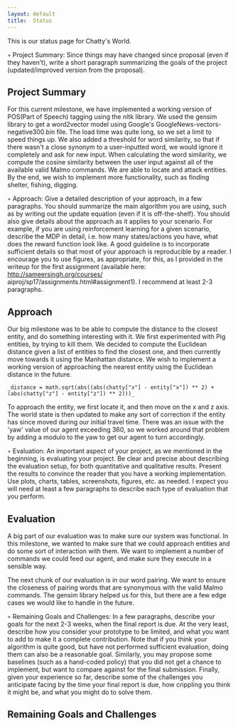 ```yaml
---
layout: default
title:  Status
---
```


This is our status page for Chatty's World.

◦ Project Summary: Since things may have changed since proposal (even if they haven’t), write a short
paragraph summarizing the goals of the project (updated/improved version from the proposal).

## Project Summary

For this current milestone, we have implemented a working version of POS(Part of Speech) tagging using the nltk library. We used the gensim library to get a word2vector model using Google's GoogleNews-vectors-negative300.bin file. The load time was quite long, so we set a limit to speed things up. We also added a threshold for word similarity, so that if there wasn't a close synonym to a user-inputted word, we would ignore it completely and ask for new input. When calculating the word similarity, we compute the cosine similarity between the user input against all of the available valid Malmo commands. We are able to locate and attack entities. By the end, we wish to implement more functionality, such as finding shelter, fishing, digging. 

◦ Approach: Give a detailed description of your approach, in a few paragraphs. You should summarize the
main algorithm you are using, such as by writing out the update equation (even if it is off-the-shelf). You
should also give details about the approach as it applies to your scenario. For example, if you are using
reinforcement learning for a given scenario, describe the MDP in detail, i.e. how many states/actions you
have, what does the reward function look like. A good guideline is to incorporate sufficient details so that
most of your approach is reproducible by a reader. I encourage you to use figures, as appropriate, for this,
as I provided in the writeup for the first assignment (available here: http://sameersingh.org/courses/
aiproj/sp17/assignments.html#assignment1). I recommend at least 2-3 paragraphs.

## Approach

Our big milestone was to be able to compute the distance to the closest entity, and do something interesting with it. We first experimented with Pig entities, by trying to kill them. We decided to compute the Euclidean distance given a list of entities to find the closest one, and then currently move towards it using the Manhattan distance. We wish to implement a working version of approaching the nearest entity using the Euclidean distance in the future.

    _distance = math.sqrt(abs((abs(chatty["x"] - entity["x"]) ** 2) + (abs(chatty["z"] - entity["z"]) ** 2)))_

To approach the entity, we first locate it, and then move on the x and z axis. The world state is then updated to make any sort of correction if the entity has since moved during our initial travel time. There was an issue with the 'yaw' value of our agent exceeding 360, so we worked around that problem by adding a modulo to the yaw to get our agent to turn accordingly.
	

◦ Evaluation: An important aspect of your project, as we mentioned in the beginning, is evaluating your
project. Be clear and precise about describing the evaluation setup, for both quantitative and qualitative
results. Present the results to convince the reader that you have a working implementation. Use plots, charts,
tables, screenshots, figures, etc. as needed. I expect you will need at least a few paragraphs to describe each
type of evaluation that you perform.

## Evaluation

A big part of our evaluation was to make sure our system was functional. In this milestone, we wanted to make sure that we could approach entities and do some sort of interaction with them. We want to implement a number of commands we could feed our agent, and make sure they execute in a sensible way.

The next chunk of our evaluation is in our word pairing. We want to ensure the closeness of pairing words that are synonymous with the valid Malmo commands. The gensim library helped us for this, but there are a few edge cases we would like to handle in the future. 


◦ Remaining Goals and Challenges: In a few paragraphs, describe your goals for the next 2-3 weeks, when
the final report is due. At the very least, describe how you consider your prototype to be limited, and what
you want to add to make it a complete contribution. Note that if you think your algorithm is quite good,
but have not performed sufficient evaluation, doing them can also be a reasonable goal. Similarly, you may
propose some baselines (such as a hand-coded policy) that you did not get a chance to implement, but
want to compare against for the final submission. Finally, given your experience so far, describe some of the
challenges you anticipate facing by the time your final report is due, how crippling you think it might be,
and what you might do to solve them.

## Remaining Goals and Challenges



